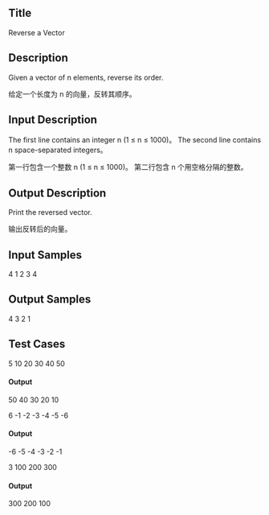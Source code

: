 ## Title
Reverse a Vector

## Description
Given a vector of n elements, reverse its order.

给定一个长度为 n 的向量，反转其顺序。

## Input Description
The first line contains an integer n (1 ≤ n ≤ 1000)。
The second line contains n space-separated integers。

第一行包含一个整数 n (1 ≤ n ≤ 1000)。
第二行包含 n 个用空格分隔的整数。

## Output Description
Print the reversed vector.

输出反转后的向量。


## Input Samples
4
1 2 3 4


## Output Samples
4 3 2 1


## Test Cases

5
10 20 30 40 50
#### Output
50 40 30 20 10

6
-1 -2 -3 -4 -5 -6
#### Output
-6 -5 -4 -3 -2 -1


3
100 200 300
#### Output
300 200 100
